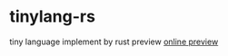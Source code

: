# tinylang-rs
tiny language implement by rust
preview
[online preview](https://iwanabethatguy.github.io/tinylang-rs/)

